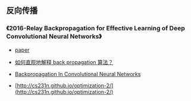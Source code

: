 ## 反向传播

### 《2016-Relay Backpropagation for Effective Learning of Deep Convolutional Neural Networks》
* [paper](paper/2016-Relay%20Backpropagation%20for%20Effective%20Learning%20of%20Deep%20Convolutional%20Neural%20Networks.pdf)

* [如何直观地解释 back propagation 算法？](https://www.zhihu.com/question/27239198?rf=24827633)
* [Backpropagation In Convolutional Neural Networks](http://jefkine.com/general/2016/09/05/backpropagation-in-convolutional-neural-networks/)
* [http://cs231n.github.io/optimization-2/](http://cs231n.github.io/optimization-2/)